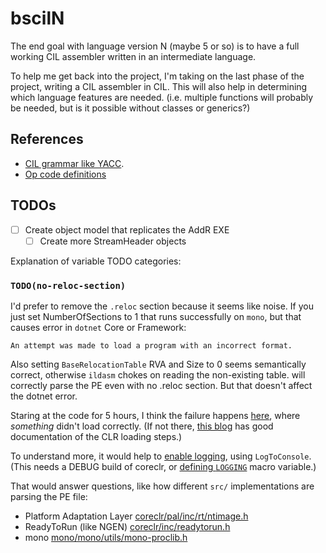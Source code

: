 # bscilN

The end goal with language version N (maybe 5 or so) is to have a full working CIL assembler written in an intermediate language.

To help me get back into the project, I'm taking on the last phase of the project, writing a CIL assembler in CIL. This will also help in determining which language features are needed. (i.e. multiple functions will probably be needed, but is it possible without classes or generics?)

## References

- [CIL grammar like YACC](https://github.com/dotnet/runtime/blob/v6.0.0/src/coreclr/ilasm/prebuilt/asmparse.grammar). 
- [Op code definitions](https://github.com/dotnet/runtime/blob/v6.0.0/src/coreclr/inc/opcode.def)

## TODOs

- [ ] Create object model that replicates the AddR EXE
  - [ ] Create more StreamHeader objects

Explanation of variable TODO categories:

### `TODO(no-reloc-section)`

I'd prefer to remove the `.reloc` section because it seems like noise. If you just set NumberOfSections to 1 that runs successfully on `mono`, but that causes error in `dotnet` Core or Framework:

    An attempt was made to load a program with an incorrect format.

Also setting `BaseRelocationTable` RVA and Size to 0 seems semantically correct, otherwise  `ildasm` chokes on reading the non-existing table.  will correctly parse the PE even with no .reloc section. But that doesn't affect the dotnet error.

Staring at the code for 5 hours, I think the failure happens [here](https://github.com/dotnet/runtime/blob/aec1f696a2bc54884dcbad589111d025267063f9/src/coreclr/vm/peimage.cpp#L481), where *something* didn't load correctly. (If not there, [this blog](https://mattwarren.org/2017/02/07/The-68-things-the-CLR-does-before-executing-a-single-line-of-your-code/) has good documentation of the CLR loading steps.)
  
To understand more, it would help to [enable logging]( https://github.com/steveharter/dotnet_coreclr/blob/b096f349a409c6461bc26e2db841a82125fcf48b/Documentation/project-docs/clr-configuration-knobs.md), using `LogToConsole`. (This needs a DEBUG build of coreclr, or [defining `LOGGING`]( https://github.com/dotnet/runtime/blob/aec1f696a2bc54884dcbad589111d025267063f9/src/coreclr/utilcode/log.cpp#L10) macro variable.)

That would answer questions, like how different `src/` implementations are parsing the PE file:
- Platform Adaptation Layer [coreclr/pal/inc/rt/ntimage.h](https://github.com/dotnet/runtime/blob/2f0341dc46d40b2c7c0654d8afcac9ae417d19c5/src/coreclr/pal/inc/rt/ntimage.h#L185)
- ReadyToRun (like NGEN) [coreclr/inc/readytorun.h](https://github.com/dotnet/runtime/blob/f179b7634370fc9181610624cc095370ec53e072/src/coreclr/inc/readytorun.h#L32)
- mono [mono/mono/utils/mono-proclib.h](https://github.com/dotnet/runtime/blob/2f0341dc46d40b2c7c0654d8afcac9ae417d19c5/src/mono/mono/utils/mono-proclib.h#L130)


 
